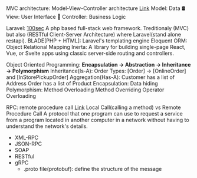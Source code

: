 MVC architecture: 
  Model-View-Controller architecture [Link](https://youtu.be/MDHj4vgKY6Q?si=o4wuJKJlxmBoMHsF)
  Model: Data 🛢️
  View: User Interface 👀
  Controller: Business Logic


Laravel:
  [100sec](https://youtu.be/rIfdg_Ot-LI?si=9pUYiZ3HlyDTlTd3)
  A php based full-stack web framework. Treditionaly (MVC) but also (RESTful Client-Server Architecture) where Laravel(stand alone restapi).
  BLADE[PHP + HTML]: Laravel's templating engine
  Eloquent ORM: Object Relational Mapping
  Inerta: A library for building single-page React, Vue, or Svelte apps using classic server-side routing and controllers.




Object Oriented Programming:
  **Encapsulation → Abstraction → Inheritance → Polymorphism**
  Inheritance(Is-A): 
    Order Types: [Order] -> [OnlineOrder] and [InStorePickupOrder]
  Aggregation(Has-A): 
    Customer has a list of Address
    Order has a list of Product
  Encapsulation:
    Data hiding
  Polymorphism:
    Method Overloading
    Method Overriding
    Operator Overloading

RPC: remote procedure call
  [Link](https://youtu.be/gnchfOojMk4?si=XuqXhpvFuQTEGgMI)
  Local Call(calling a method) vs Remote Procedure Call
  A protocol that one program can use to request a service from a program located in another computer in a network without having to understand the network's details.
  - XML-RPC
  - JSON-RPC
  - SOAP
  - RESTful
  - gRPC
    - .proto file(protobuf): define the structure of the message